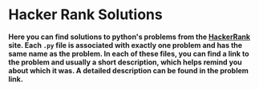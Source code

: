 # **Hacker Rank Solutions**

**Here you can find solutions to python's problems from the [HackerRank](https://www.hackerrank.com/domains/python) site. Each `.py` file is associated with exactly one problem and has the same name as the problem. In each of these files, you can find a link to the problem and usually a short description, which helps remind you about which it was. A detailed description can be found in the problem link.**
